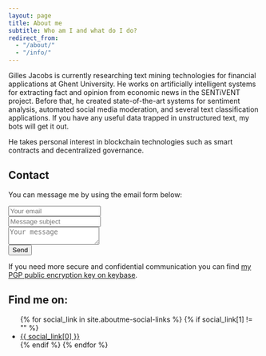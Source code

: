 ```yaml
---
layout: page
title: About me
subtitle: Who am I and what do I do?
redirect_from:
  - "/about/"
  - "/info/"
---
```

Gilles Jacobs is currently researching text mining technologies for financial applications at Ghent University. He works on artificially intelligent systems for extracting fact and opinion from economic news in the SENTiVENT project. Before that, he created state-of-the-art systems for sentiment analysis, automated social media moderation, and several text classification applications. If you have any useful data trapped in unstructured text, my bots will get it out.

He takes personal interest in blockchain technologies such as smart contracts and decentralized governance.

## Contact
You can message me by using the email form below:

<form method="POST" id="formaction">
  <input name="_replyto" placeholder="Your email" type="email"><br />
  <input name="_subject" placeholder="Message subject" /><br />
  <textarea name="message" placeholder="Your message"></textarea><br />
  <button type="submit">Send</button>
  <input type="hidden" name="_next" value="//jacobsgill.es/thanks.html" />
  <input type="text" name="_gotcha" style="display:none" />
  <input type="hidden" name="_format" value="plain" />
</form>
<script>
    var contactform =  document.getElementById('formaction');
    contactform.setAttribute('action', '//formspree.io/' + 'gilles' + '@' + 'jacobsgill' + '.' + 'es');
</script>

If you need more secure and confidential communication you can find [my PGP public encryption key on keybase](https://keybase.io/gillesjacobs).

## Find me on:
<ul class="social-links">
  {% for social_link in site.aboutme-social-links %}
    {% if social_link[1] != "" %}
      <li><a href="{{ social_link[1] }}" title="{{ social_link[0] }}">
        {{ social_link[0] }}
      </a></li>
    {% endif %}
  {% endfor %}
</ul>
